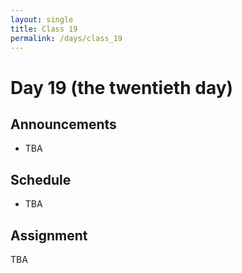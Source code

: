 ```yaml
---
layout: single
title: Class 19
permalink: /days/class_19
---
```


# Day 19 (the twentieth day)

## Announcements

* TBA

## Schedule

* TBA

## Assignment

TBA
